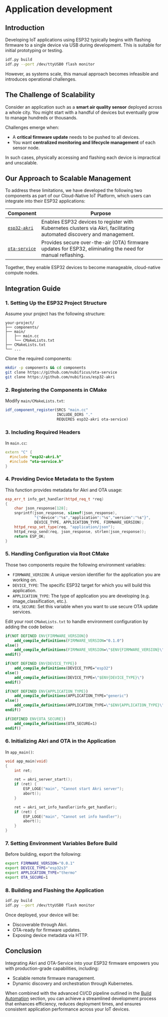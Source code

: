 # Application development

## Introduction

Developing IoT applications using ESP32 typically begins with flashing firmware to a single device via USB during development. This is suitable for initial prototyping or testing.

```bash
idf.py build
idf.py --port /dev/ttyUSB0 flash monitor
```

However, as systems scale, this manual approach becomes infeasible and introduces operational challenges.

## The Challenge of Scalability

Consider an application such as a **smart air quality sensor** deployed across a whole city. You might start with a handful of devices but eventually grow to manage hundreds or thousands.

Challenges emerge when:
- A **critical firmware update** needs to be pushed to all devices.
- You want **centralized monitoring and lifecycle management** of each sensor node.

In such cases, physically accessing and flashing each device is impractical and unscalable.

## Our Approach to Scalable Management

To address these limitations, we have developed the following two components as part of our Cloud-Native IoT Platform, which users can integrate into their ESP32 applications:

| Component | Purpose |
|----------|---------|
| [`esp32-akri`](https://github.com/nubificus/esp32-akri) | Enables ESP32 devices to register with Kubernetes clusters via Akri, facilitating automated discovery and management. |
| [`ota-service`](https://github.com/nubificus/ota-service) | Provides secure over-the-air (OTA) firmware updates for ESP32, eliminating the need for manual reflashing. |

Together, they enable ESP32 devices to become manageable, cloud-native compute nodes.

## Integration Guide

### 1. Setting Up the ESP32 Project Structure

Assume your project has the following structure:

```
your-project/
├── components/
├── main/
│   ├── main.cc
│   └── CMakeLists.txt
├── CMakeLists.txt
└── ...
```

Clone the required components:

```bash
mkdir -p components && cd components
git clone https://github.com/nubificus/ota-service
git clone https://github.com/nubificus/esp32-akri
```

### 2. Registering the Components in CMake

Modify `main/CMakeLists.txt`:

```cmake
idf_component_register(SRCS "main.cc"
					   INCLUDE_DIRS "."
					   REQUIRES esp32-akri ota-service)
```

### 3. Including Required Headers

In `main.cc`:

```cpp
extern "C" {
  #include "esp32-akri.h"
  #include "ota-service.h"
}
```

### 4. Providing Device Metadata to the System

This function provides metadata for Akri and OTA usage:

```cpp
esp_err_t info_get_handler(httpd_req_t *req)
{
	char json_response[128];
	snprintf(json_response, sizeof(json_response),
			 "{"device":"%s","application":"%s","version":"%s"}",
			 DEVICE_TYPE, APPLICATION_TYPE, FIRMWARE_VERSION);
	httpd_resp_set_type(req, "application/json");
	httpd_resp_send(req, json_response, strlen(json_response));
	return ESP_OK;
}
```

### 5. Handling Configuration via Root CMake

Those two components require the following environment variables:
* `FIRMWARE_VERSION`: A unique version identifier for the application you are working on.
* `DEVICE_TYPE`: The specific ESP32 target for which you will build this application.
* `APPLICATION_TYPE`: The type of application you are developing (e.g. image_classification, etc.).
* `OTA_SECURE`: Set this variable when you want to use secure OTA update services.

Edit your root `CMakeLists.txt` to handle environment configuration by adding the code below:

```cmake
if(NOT DEFINED ENV{FIRMWARE_VERSION})
	add_compile_definitions(FIRMWARE_VERSION="0.1.0")
else()
	add_compile_definitions(FIRMWARE_VERSION=\"$ENV{FIRMWARE_VERSION}\")
endif()

if(NOT DEFINED ENV{DEVICE_TYPE})
	add_compile_definitions(DEVICE_TYPE="esp32")
else()
	add_compile_definitions(DEVICE_TYPE=\"$ENV{DEVICE_TYPE}\")
endif()

if(NOT DEFINED ENV{APPLICATION_TYPE})
	add_compile_definitions(APPLICATION_TYPE="generic")
else()
	add_compile_definitions(APPLICATION_TYPE=\"$ENV{APPLICATION_TYPE}\")
endif()

if(DEFINED ENV{OTA_SECURE})
	add_compile_definitions(OTA_SECURE=1)
endif()
```

### 6. Initializing Akri and OTA in the Application

In `app_main()`:

```cpp
void app_main(void)
{
	int ret;

	ret = akri_server_start();
	if (ret) {
		ESP_LOGE("main", "Cannot start Akri server");
		abort();
	}

	ret = akri_set_info_handler(info_get_handler);
	if (ret) {
		ESP_LOGE("main", "Cannot set info handler");
		abort();
	}
}
```

### 7. Setting Environment Variables Before Build

Before building, export the following:

```bash
export FIRMWARE_VERSION="0.0.1"
export DEVICE_TYPE="esp32s3"
export APPLICATION_TYPE="thermo"
export OTA_SECURE=1
```

### 8. Building and Flashing the Application

```bash
idf.py build
idf.py --port /dev/ttyUSB0 flash monitor
```

Once deployed, your device will be:
- Discoverable through Akri.
- OTA-ready for firmware updates.
- Exposing device metadata via HTTP.

## Conclusion

Integrating Akri and OTA-Service into your ESP32 firmware empowers you with production-grade capabilities, including:

- Scalable remote firmware management.
- Dynamic discovery and orchestration through Kubernetes.

When combined with the advanced CI/CD pipeline outlined in the [Build Automation](./build_automation_.md) section, you can achieve a streamlined development process that enhances efficiency, reduces deployment times, and ensures consistent application performance across your IoT devices.